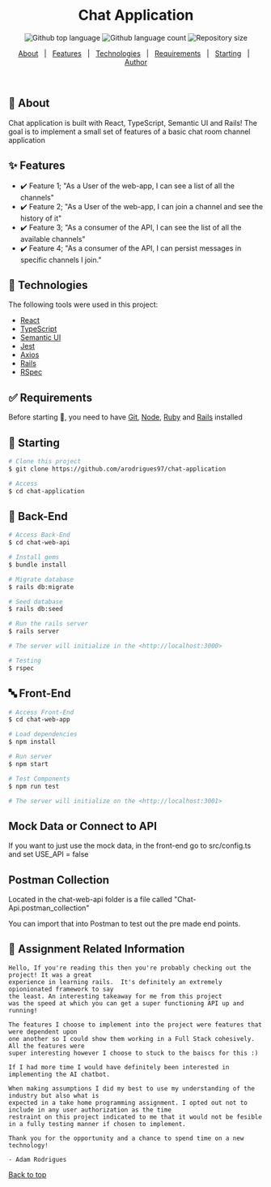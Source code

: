 <div align="center" id="top">

&#xa0;

</div>

<h1 align="center">Chat Application</h1>

<p align="center">
  <img alt="Github top language" src="https://img.shields.io/github/languages/top/arodrigues97/chat-application?color=56BEB8">

  <img alt="Github language count" src="https://img.shields.io/github/languages/count/arodrigues97/chat-application?color=56BEB8">

  <img alt="Repository size" src="https://img.shields.io/github/repo-size/arodrigues97/chat-application?color=56BEB8">

</p>

<p align="center">
  <a href="#dart-about">About</a> &#xa0; | &#xa0; 
  <a href="#sparkles-features">Features</a> &#xa0; | &#xa0;
  <a href="#rocket-technologies">Technologies</a> &#xa0; | &#xa0;
  <a href="#white_check_mark-requirements">Requirements</a> &#xa0; | &#xa0;
  <a href="#checkered_flag-starting">Starting</a> &#xa0; | &#xa0;
  <a href="https://github.com/arodrigues97" target="_blank">Author</a>
</p>

<br>

## :dart: About

Chat application is built with React, TypeScript, Semantic UI and Rails! The goal is to implement a small set of features of a basic chat room channel application
## :sparkles: Features

- :heavy_check_mark: Feature 1; "As a User of the web-app, I can see a list of all the channels"
- :heavy_check_mark: Feature 2; "As a User of the web-app, I can join a channel and see the history of it"
- :heavy_check_mark: Feature 3; "As a consumer of the API, I can see the list of all the available channels"
- :heavy_check_mark: Feature 4; "As a consumer of the API, I can persist messages in specific channels I join."

## :rocket: Technologies

The following tools were used in this project:

- [React](https://pt-br.reactjs.org/)
- [TypeScript](https://www.typescriptlang.org/)
- [Semantic UI](https://react.semantic-ui.com/)
- [Jest](https://jestjs.io/)
- [Axios](https://github.com/axios/axios)
- [Rails](https://github.com/rails/rails)
- [RSpec](https://github.com/rspec/rspec)

## :white_check_mark: Requirements

Before starting :checkered_flag:, you need to have [Git](https://git-scm.com), [Node](https://nodejs.org/en/), [Ruby](https://www.ruby-lang.org/en/downloads/) and [Rails](https://github.com/rails/rails) installed

## :checkered_flag: Starting

```bash
# Clone this project
$ git clone https://github.com/arodrigues97/chat-application

# Access
$ cd chat-application
```

## :100: Back-End

```bash
# Access Back-End
$ cd chat-web-api

# Install gems
$ bundle install

# Migrate database
$ rails db:migrate

# Seed database
$ rails db:seed

# Run the rails server
$ rails server

# The server will initialize in the <http://localhost:3000>

# Testing
$ rspec

```

## :abc: Front-End

```bash
# Access Front-End
$ cd chat-web-app

# Load dependencies
$ npm install

# Run server
$ npm start

# Test Components
$ npm run test

# The server will initialize on the <http://localhost:3001>
```

## Mock Data or Connect to API

If you want to just use the mock data, in the front-end go to src/config.ts and set
USE_API = false

## Postman Collection

Located in the chat-web-api folder is a file called "Chat-Api.postman_collection"

You can import that into Postman to test out the pre made end points.

## :school: Assignment Related Information

    Hello, If you're reading this then you're probably checking out the project! It was a great 
    experience in learning rails.  It's definitely an extremely opionionated framework to say 
    the least. An interesting takeaway for me from this project
    was the speed at which you can get a super functioning API up and running!

    The features I choose to implement into the project were features that were dependent upon
    one another so I could show them working in a Full Stack cohesively. All the features were 
    super interesting however I choose to stuck to the baiscs for this :)

    If I had more time I would have definitely been interested in implementing the AI chatbot.

    When making assumptions I did my best to use my understanding of the industry but also what is 
    expected in a take home programming assignment. I opted out not to include in any user authorization as the time 
    restraint on this project indicated to me that it would not be fesible in a fully testing manner if chosen to implement.

    Thank you for the opportunity and a chance to spend time on a new technology!

    - Adam Rodrigues

<a href="#top">Back to top</a>

